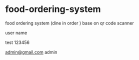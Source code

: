 # food-ordering-system
food ordering system (dine in order ) base on qr code scanner 


user name 

test
123456

admin@gmail.com
admin
